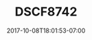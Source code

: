 ---
title: DSCF8742
date: 2017-10-08T18:01:53-07:00
draft: false
location: San Francisco, CA
img_url: https://d17enza3bfujl8.cloudfront.net/DSCF8742.jpg
original_fn: ""
tags:
- San Francisco, CA
- trees

---